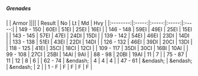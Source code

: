 ##### Grenades

|      | Armor ||||
| Result | No | Lt | Md | Hvy |
|:--------:|:-----:|:-----:|:-----:|:-----:|
| 149 - 150 | 60EI | 51EI | 25EI | 16EI |
| 146 - 148 | 59EI | 49EI | 25EI | 15EI |
| 143 - 145 | 57EI | 47EI | 24DI | 15DI |
| 139 - 142 | 54EI | 46EI | 23DI | 14DI |
| 133 - 138 | 51EI | 43EI | 22DI | 14DI |
| 126 - 132 | 46EI | 39DI | 20CI | 13DI |
| 118 - 125 | 41EI | 35CI | 18CI | 12CI |
| 109 - 117 | 35DI | 30CI | 16BI | 10AI |
| 99 - 108 | 27CI | 25BI | 14AI | 9AI |
| 88 - 98 | 20BI | 19AI | 11 | 7 |
| 75 - 87 | 11 | 12 | 8 | 6 |
| 62 - 74 | &endash;  | 4 | 4 | 4 |
| 47 - 61 | &endash;  | &endash;  | &endash;  | 2 |
| 1 - F | F | F | F | F |
